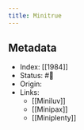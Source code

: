 ```yaml
---
title: Minitrue
---
```


## Metadata
- Index: [[1984]]
- Status: #🌱   
- Origin: 
- Links:
	- [[Miniluv]]
	- [[Minipax]]
	- [[Miniplenty]]